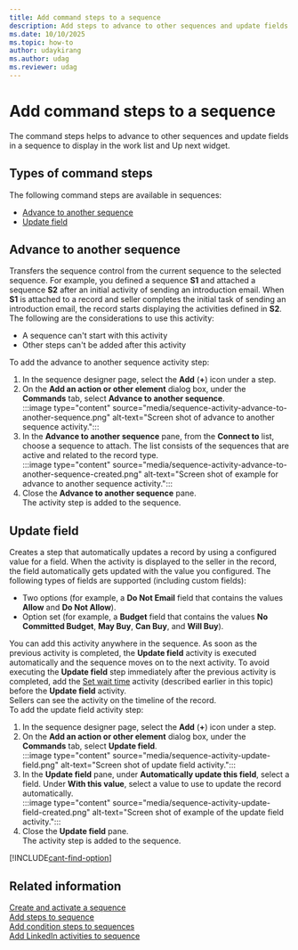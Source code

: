 ```yaml
---
title: Add command steps to a sequence
description: Add steps to advance to other sequences and update fields in a sequence to display in the work list and Up next widget.
ms.date: 10/10/2025
ms.topic: how-to
author: udaykirang
ms.author: udag
ms.reviewer: udag
---
```


# Add command steps to a sequence

The command steps helps to advance to other sequences and update fields in a sequence to display in the work list and Up next widget.

## Types of command steps

The following command steps are available in sequences:  

- [Advance to another sequence](#advance-to-another-sequence)
- [Update field](#update-field)

## Advance to another sequence  

Transfers the sequence control from the current sequence to the selected sequence. For example, you defined a sequence **S1** and attached a sequence **S2** after an initial activity of sending an introduction email. When **S1** is attached to a record and seller completes the initial task of sending an introduction email, the record starts displaying the activities defined in **S2**. The following are the considerations to use this activity:  

- A sequence can't start with this activity
- Other steps can't be added after this activity

To add the advance to another sequence activity step:  

1. In the sequence designer page, select the **Add** (**+**) icon under a step.  
1. On the **Add an action or other element** dialog box, under the **Commands** tab, select **Advance to another sequence**.  
    :::image type="content" source="media/sequence-activity-advance-to-another-sequence.png" alt-text="Screen shot of advance to another sequence activity.":::  
1. In the **Advance to another sequence** pane, from the **Connect to** list, choose a sequence to attach. The list consists of the sequences that are active and related to the record type.  
    :::image type="content" source="media/sequence-activity-advance-to-another-sequence-created.png" alt-text="Screen shot of example for advance to another sequence activity.":::  
1. Close the **Advance to another sequence** pane.  
    The activity step is added to the sequence.
  
## Update field

Creates a step that automatically updates a record by using a configured value for a field. When the activity is displayed to the seller in the record, the field automatically gets updated with the value you configured. The following types of fields are supported (including custom fields):

- Two options (for example, a **Do Not Email** field that contains the values **Allow** and **Do Not Allow**).  
- Option set (for example, a **Budget** field that contains the values **No Committed Budget**, **May Buy**, **Can Buy**, and **Will Buy**).

You can add this activity anywhere in the sequence. As soon as the previous activity is completed, the **Update field** activity is executed automatically and the sequence moves on to the next activity. To avoid executing the **Update field** step immediately after the previous activity is completed, add the [Set wait time](steps-sequence.md#set-wait-time) activity (described earlier in this topic) before the **Update field** activity.  
Sellers can see the activity on the timeline of the record.  
To add the update field activity step:  

1. In the sequence designer page, select the **Add** (**+**) icon under a step.  
1. On the **Add an action or other element** dialog box, under the **Commands** tab, select **Update field**.  
    :::image type="content" source="media/sequence-activity-update-field.png" alt-text="Screen shot of update field activity.":::  
1. In the **Update field** pane, under **Automatically update this field**, select a field. Under **With this value**, select a value to use to update the record automatically.  
    :::image type="content" source="media/sequence-activity-update-field-created.png" alt-text="Screen shot of example of the update field activity.":::  
1. Close the **Update field** pane.  
    The activity step is added to the sequence.

[!INCLUDE[cant-find-option](../includes/cant-find-option.md)]

## Related information

[Create and activate a sequence](create-and-activate-a-sequence.md)  
[Add steps to sequence](steps-sequence.md)  
[Add condition steps to sequences](adaptive-sequence.md)  
[Add LinkedIn activities to sequence](linkedin-activities-sequence.md)  
